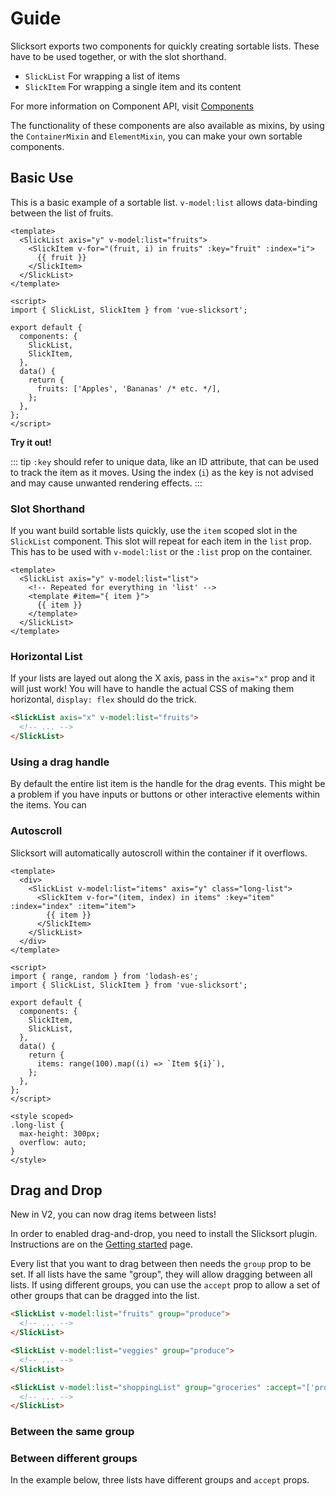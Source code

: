 # Guide

Slicksort exports two components for quickly creating sortable lists. These have to be used together, or with the slot shorthand.

- `SlickList` For wrapping a list of items
- `SlickItem` For wrapping a single item and its content

For more information on Component API, visit [Components](/components)

The functionality of these components are also available as mixins, by using the `ContainerMixin` and `ElementMixin`, you can make your own sortable components.

## Basic Use

This is a basic example of a sortable list. `v-model:list` allows data-binding between the list of fruits.

```vue
<template>
  <SlickList axis="y" v-model:list="fruits">
    <SlickItem v-for="(fruit, i) in fruits" :key="fruit" :index="i">
      {{ fruit }}
    </SlickItem>
  </SlickList>
</template>

<script>
import { SlickList, SlickItem } from 'vue-slicksort';

export default {
  components: {
    SlickList,
    SlickItem,
  },
  data() {
    return {
      fruits: ['Apples', 'Bananas' /* etc. */],
    };
  },
};
</script>
```

**Try it out!**
<FruitExample />

::: tip
`:key` should refer to unique data, like an ID attribute, that can be used to track the item as it moves. Using the index (`i`) as the key is not advised and may cause unwanted rendering effects.
:::

### Slot Shorthand

If you want build sortable lists quickly, use the `item` scoped slot in the `SlickList` component.
This slot will repeat for each item in the `list` prop. This has to be used with `v-model:list` or the `:list` prop on the container.

```vue
<template>
  <SlickList axis="y" v-model:list="list">
    <!-- Repeated for everything in 'list' -->
    <template #item="{ item }">
      {{ item }}
    </template>
  </SlickList>
</template>
```

### Horizontal List

If your lists are layed out along the X axis, pass in the `axis="x"` prop and it will just work!
You will have to handle the actual CSS of making them horizontal, `display: flex` should do the trick.

```html
<SlickList axis="x" v-model:list="fruits">
  <!-- ... -->
</SlickList>
```

<FruitExample axis="x" />

### Using a drag handle

By default the entire list item is the handle for the drag events. This might be a problem if you have inputs or buttons or other interactive elements within the items. You can

<FruitExample show-handle />

### Autoscroll

Slicksort will automatically autoscroll within the container if it overflows.

```vue
<template>
  <div>
    <SlickList v-model:list="items" axis="y" class="long-list">
      <SlickItem v-for="(item, index) in items" :key="item" :index="index" :item="item">
        {{ item }}
      </SlickItem>
    </SlickList>
  </div>
</template>

<script>
import { range, random } from 'lodash-es';
import { SlickList, SlickItem } from 'vue-slicksort';

export default {
  components: {
    SlickItem,
    SlickList,
  },
  data() {
    return {
      items: range(100).map((i) => `Item ${i}`),
    };
  },
};
</script>

<style scoped>
.long-list {
  max-height: 300px;
  overflow: auto;
}
</style>
```

<LongListExample />

## Drag and Drop

New in V2, you can now drag items between lists!

In order to enabled drag-and-drop, you need to install the Slicksort plugin. Instructions are on the [Getting started](/getting-started.html#using-the-plugin) page.

Every list that you want to drag between then needs the `group` prop to be set. If all lists have the same "group", they will allow dragging between all lists. If using different groups, you can use the `accept` prop to allow a set of other groups that can be dragged into the list.

```html
<SlickList v-model:list="fruits" group="produce">
  <!-- ... -->
</SlickList>

<SlickList v-model:list="veggies" group="produce">
  <!-- ... -->
</SlickList>

<SlickList v-model:list="shoppingList" group="groceries" :accept="['produce']">
  <!-- ... -->
</SlickList>
```

### Between the same group

<SimpleGroupExample />

### Between different groups

In the example below, three lists have different groups and `accept` props.
<GroupExample />
